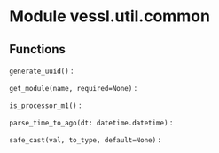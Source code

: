 Module vessl.util.common
========================

Functions
---------

    
`generate_uuid()`
:   

    
`get_module(name, required=None)`
:   

    
`is_processor_m1()`
:   

    
`parse_time_to_ago(dt: datetime.datetime)`
:   

    
`safe_cast(val, to_type, default=None)`
: